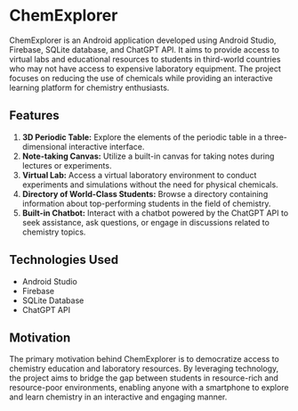 # ChemExplorer

ChemExplorer is an Android application developed using Android Studio, Firebase, SQLite database, and ChatGPT API. It aims to provide access to virtual labs and educational resources to students in third-world countries who may not have access to expensive laboratory equipment. The project focuses on reducing the use of chemicals while providing an interactive learning platform for chemistry enthusiasts.

## Features

1. **3D Periodic Table:** Explore the elements of the periodic table in a three-dimensional interactive interface.
2. **Note-taking Canvas:** Utilize a built-in canvas for taking notes during lectures or experiments.
3. **Virtual Lab:** Access a virtual laboratory environment to conduct experiments and simulations without the need for physical chemicals.
4. **Directory of World-Class Students:** Browse a directory containing information about top-performing students in the field of chemistry.
5. **Built-in Chatbot:** Interact with a chatbot powered by the ChatGPT API to seek assistance, ask questions, or engage in discussions related to chemistry topics.

## Technologies Used

- Android Studio
- Firebase
- SQLite Database
- ChatGPT API

## Motivation

The primary motivation behind ChemExplorer is to democratize access to chemistry education and laboratory resources. By leveraging technology, the project aims to bridge the gap between students in resource-rich and resource-poor environments, enabling anyone with a smartphone to explore and learn chemistry in an interactive and engaging manner.



